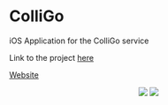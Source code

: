 # ColliGo

iOS Application for the ColliGo service

Link to the project [here](https://github.com/andreavitaletti/ColliGo)

[Website](https://colligo.shop/home)

<div style="text-align:center">
  <img src="https://user-images.githubusercontent.com/16304728/79906779-b93bb180-8418-11ea-9115-7986a2a64d5e.PNG" />
  <img src="https://user-images.githubusercontent.com/16304728/79906574-5813de00-8418-11ea-8450-f4d752803b5a.PNG" />
</div>
